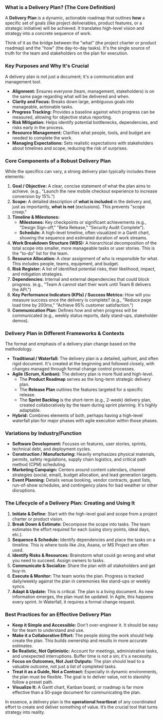 ### What is a Delivery Plan? (The Core Definition)

A **Delivery Plan** is a dynamic, actionable roadmap that outlines **how** a specific set of goals (like project deliverables, product features, or a strategic initiative) will be achieved. It translates high-level vision and strategy into a concrete sequence of work.

Think of it as the bridge between the "what" (the project charter or product roadmap) and the "how" (the day-to-day tasks). It's the single source of truth for the team and stakeholders on the plan for execution.

### Key Purposes and Why It's Crucial

A delivery plan is not just a document; it's a communication and management tool.

*   **Alignment:** Ensures everyone (team, management, stakeholders) is on the same page regarding what will be delivered and when.
*   **Clarity and Focus:** Breaks down large, ambiguous goals into manageable, actionable tasks.
*   **Progress Tracking:** Provides a baseline against which progress can be measured, allowing for objective status reporting.
*   **Risk Mitigation:** Helps identify potential bottlenecks, dependencies, and risks early in the process.
*   **Resource Management:** Clarifies what people, tools, and budget are needed to complete the work.
*   **Managing Expectations:** Sets realistic expectations with stakeholders about timelines and scope, reducing the risk of surprises.

### Core Components of a Robust Delivery Plan

While the specifics can vary, a strong delivery plan typically includes these elements:

1.  **Goal / Objective:** A clear, concise statement of what the plan aims to achieve. (e.g., "Launch the new mobile checkout experience to increase conversion by 15%.")
2.  **Scope:** A detailed description of **what is included** in the delivery and, just as importantly, **what is not** (exclusions). This prevents "scope creep."
3.  **Timeline & Milestones:**
    *   **Milestones:** Key checkpoints or significant achievements (e.g., "Design Sign-off," "Beta Release," "Security Audit Complete").
    *   **Schedule:** A high-level timeline, often visualized in a Gantt chart, showing the sequence and estimated duration of work streams.
4.  **Work Breakdown Structure (WBS):** A hierarchical decomposition of the total scope into smaller, more manageable tasks or user stories. This is the "to-do" list for the team.
5.  **Resource Allocation:** A clear assignment of who is responsible for what. This includes people, teams, equipment, and budget.
6.  **Risk Register:** A list of identified potential risks, their likelihood, impact, and mitigation strategies.
7.  **Dependencies:** Internal and external dependencies that could block progress. (e.g., "Team A cannot start their work until Team B delivers the API.")
8.  **Key Performance Indicators (KPIs) / Success Metrics:** How will you measure success once the delivery is complete? (e.g., "Reduce page load time by 200ms," "Achieve 95% customer satisfaction.")
9.  **Communication Plan:** Defines how and when progress will be communicated (e.g., weekly status reports, daily stand-ups, stakeholder demos).

### Delivery Plan in Different Frameworks & Contexts

The format and emphasis of a delivery plan change based on the methodology.

*   **Traditional / Waterfall:** The delivery plan is a detailed, upfront, and often rigid document. It's created at the beginning and followed closely, with changes managed through formal change control processes.
*   **Agile (Scrum, Kanban):** The delivery plan is more fluid and high-level.
    *   The **Product Roadmap** serves as the long-term strategic delivery plan.
    *   The **Release Plan** outlines the features targeted for a specific release.
    *   The **Sprint Backlog** is the short-term (e.g., 2-week) delivery plan, created collaboratively by the team during sprint planning. It's highly adaptable.
*   **Hybrid:** Combines elements of both, perhaps having a high-level waterfall plan for major phases with agile execution within those phases.

### Variations by Industry/Function

*   **Software Development:** Focuses on features, user stories, sprints, technical debt, and deployment cycles.
*   **Construction / Manufacturing:** Heavily emphasizes physical materials, permits, safety regulations, supply chain logistics, and critical path method (CPM) scheduling.
*   **Marketing Campaign:** Centers around content calendars, channel strategies (social, email), budget allocation, and lead generation targets.
*   **Event Planning:** Details venue booking, vendor contracts, guest lists, run-of-show schedules, and contingency plans for bad weather or other disruptions.

### The Lifecycle of a Delivery Plan: Creating and Using It

1.  **Initiate & Define:** Start with the high-level goal and scope from a project charter or product vision.
2.  **Break Down & Estimate:** Decompose the scope into tasks. The team estimates the effort required for each (using story points, ideal days, etc.).
3.  **Sequence & Schedule:** Identify dependencies and place the tasks on a timeline. This is where tools like Jira, Asana, or MS Project are often used.
4.  **Identify Risks & Resources:** Brainstorm what could go wrong and what you need to succeed. Assign owners to tasks.
5.  **Communicate & Socialize:** Share the plan with all stakeholders and get buy-in.
6.  **Execute & Monitor:** The team works the plan. Progress is tracked daily/weekly against the plan in ceremonies like stand-ups or weekly syncs.
7.  **Adapt & Update:** This is critical. The plan is a living document. As new information emerges, the plan must be updated. In Agile, this happens every sprint. In Waterfall, it requires a formal change request.


### Best Practices for an Effective Delivery Plan

*   **Keep it Simple and Accessible:** Don't over-engineer it. It should be easy for the team to understand and use.
*   **Make it a Collaborative Effort:** The people doing the work should help create the plan. This builds ownership and results in more accurate estimates.
*   **Be Realistic, Not Optimistic:** Account for meetings, administrative tasks, and unexpected interruptions. Buffer time is not a sin; it's a necessity.
*   **Focus on Outcomes, Not Just Outputs:** The plan should lead to a valuable outcome, not just a list of completed tasks.
*   **Treat it as a Guide, Not a Contract:** Especially in dynamic environments, the plan must be flexible. The goal is to deliver value, not to slavishly follow a preset path.
*   **Visualize It:** A Gantt chart, Kanban board, or roadmap is far more effective than a 50-page document for communicating the plan.

In essence, a delivery plan is the **operational heartbeat** of any coordinated effort to create and deliver something of value. It’s the crucial tool that turns strategy into reality.
